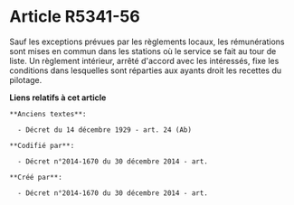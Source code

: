 # Article R5341-56

Sauf les exceptions prévues par les règlements locaux, les rémunérations sont mises en commun dans les stations où le service
se fait au tour de liste. Un règlement intérieur, arrêté d'accord avec les intéressés, fixe les conditions dans lesquelles
sont réparties aux ayants droit les recettes du pilotage.

**Liens relatifs à cet article**

	**Anciens textes**:

	  - Décret du 14 décembre 1929 - art. 24 (Ab)

	**Codifié par**:

	  - Décret n°2014-1670 du 30 décembre 2014 - art.

	**Créé par**:

	  - Décret n°2014-1670 du 30 décembre 2014 - art.
